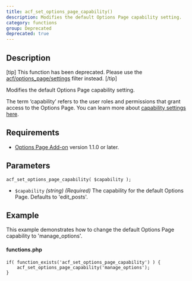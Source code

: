 ```yaml
---
title: acf_set_options_page_capability()
description: Modifies the default Options Page capability setting.
category: functions
group: Deprecated
deprecated: true
---
```


## Description
[tip]
This function has been deprecated. Please use the [acf/options_page/settings](https://www.advancedcustomfields.com/resources/acf-options_page-settings/) filter instead.
[/tip]

Modifies the default Options Page capability setting.

The term ‘capability’ refers to the user roles and permissions that grant access to the Options Page. You can learn more about [capability settings here](http://codex.wordpress.org/Roles_and_Capabilities).

## Requirements
- [Options Page Add-on](https://www.advancedcustomfields.com/add-ons/options-page/) version 1.1.0 or later.

## Parameters
```
acf_set_options_page_capability( $capability );
```
- `$capability` *(string)* *(Required)* The capability for the default Options Page. Defaults to 'edit_posts'.

## Example
This example demonstrates how to change the default Options Page capability to 'manage_options'.

#### functions.php
```
if( function_exists('acf_set_options_page_capability') ) {
	acf_set_options_page_capability('manage_options');
}
```
